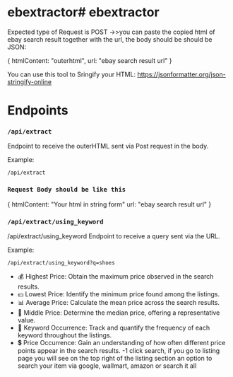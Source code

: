 # ebextractor# ebextractor

Expected type of Request is POST
->>you can paste the copied html of ebay search result together with the url, the body should be should be JSON:


{
 htmlContent: "outerhtml",
 url: "ebay search result url"
}

You can use this tool to Sringify your HTML: https://jsonformatter.org/json-stringify-online




# Endpoints

### `/api/extract`

Endpoint to receive the outerHTML sent via Post request in the body.

Example:
```
/api/extract
```
### `Request Body should be like this`
{
  htmlContent: "Your html in string form"
  url: "ebay search result url"
 }



### `/api/extract/using_keyword`

/api/extract/using_keyword
Endpoint to receive a query sent via the URL.

Example:
```
/api/extract/using_keyword?q=shoes

```



- 💰 Highest Price: Obtain the maximum price observed in the search results.
- 💵 Lowest Price: Identify the minimum price found among the listings.
- 📊 Average Price: Calculate the mean price across the search results.
- 🎯 Middle Price: Determine the median price, offering a representative value.
- 🔑 Keyword Occurrence: Track and quantify the frequency of each keyword throughout the listings.
- 💲 Price Occurrence: Gain an understanding of how often different price points appear in the search results.
-1 click search, if you go to listing page you will see on the top right of the listing section an option to search your item via google, wallmart, amazon or search it all


